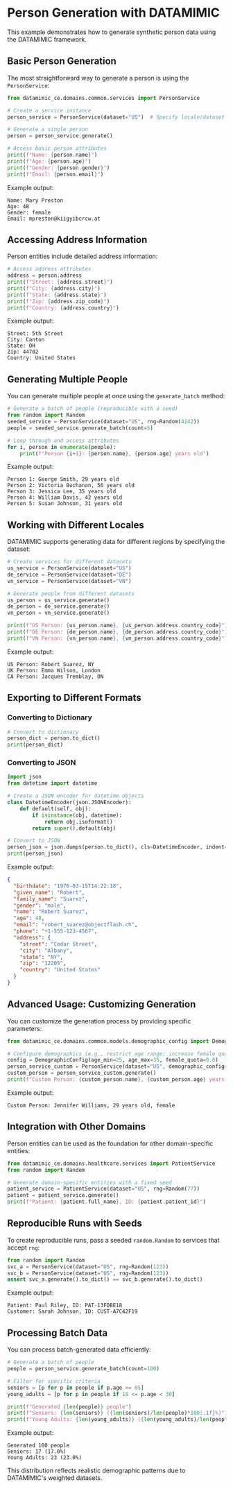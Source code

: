 # Person Generation with DATAMIMIC

This example demonstrates how to generate synthetic person data using the DATAMIMIC framework.

## Basic Person Generation

The most straightforward way to generate a person is using the `PersonService`:

```python
from datamimic_ce.domains.common.services import PersonService

# Create a service instance
person_service = PersonService(dataset="US")  # Specify locale/dataset

# Generate a single person
person = person_service.generate()

# Access basic person attributes
print(f"Name: {person.name}")
print(f"Age: {person.age}")
print(f"Gender: {person.gender}")
print(f"Email: {person.email}")
```

Example output:
```
Name: Mary Preston
Age: 48
Gender: female
Email: mpreston@kiigyibcrcw.at
```

## Accessing Address Information

Person entities include detailed address information:

```python
# Access address attributes
address = person.address
print(f"Street: {address.street}")
print(f"City: {address.city}")
print(f"State: {address.state}")
print(f"Zip: {address.zip_code}")
print(f"Country: {address.country}")
```

Example output:
```
Street: 5th Street
City: Canton
State: OH
Zip: 44702
Country: United States
```

## Generating Multiple People

You can generate multiple people at once using the `generate_batch` method:

```python
# Generate a batch of people (reproducible with a seed)
from random import Random
seeded_service = PersonService(dataset="US", rng=Random(4242))
people = seeded_service.generate_batch(count=5)

# Loop through and access attributes
for i, person in enumerate(people):
    print(f"Person {i+1}: {person.name}, {person.age} years old")
```

Example output:
```
Person 1: George Smith, 29 years old
Person 2: Victoria Buchanan, 56 years old
Person 3: Jessica Lee, 35 years old
Person 4: William Davis, 42 years old
Person 5: Susan Johnson, 31 years old
```

## Working with Different Locales

DATAMIMIC supports generating data for different regions by specifying the dataset:

```python
# Create services for different datasets
us_service = PersonService(dataset="US")
de_service = PersonService(dataset="DE")
vn_service = PersonService(dataset="VN")

# Generate people from different datasets
us_person = us_service.generate()
de_person = de_service.generate()
vn_person = vn_service.generate()

print(f"US Person: {us_person.name}, {us_person.address.country_code}")
print(f"DE Person: {de_person.name}, {de_person.address.country_code}")
print(f"VN Person: {vn_person.name}, {vn_person.address.country_code}")
```

Example output:
```
US Person: Robert Suarez, NY
UK Person: Emma Wilson, London
CA Person: Jacques Tremblay, ON
```

## Exporting to Different Formats

### Converting to Dictionary

```python
# Convert to dictionary
person_dict = person.to_dict()
print(person_dict)
```

### Converting to JSON

```python
import json
from datetime import datetime

# Create a JSON encoder for datetime objects
class DatetimeEncoder(json.JSONEncoder):
    def default(self, obj):
        if isinstance(obj, datetime):
            return obj.isoformat()
        return super().default(obj)

# Convert to JSON
person_json = json.dumps(person.to_dict(), cls=DatetimeEncoder, indent=2)
print(person_json)
```

Example output:
```json
{
  "birthdate": "1976-03-15T14:22:18",
  "given_name": "Robert",
  "family_name": "Suarez",
  "gender": "male",
  "name": "Robert Suarez",
  "age": 48,
  "email": "robert_suarez@objectflash.ch",
  "phone": "+1-555-123-4567",
  "address": {
    "street": "Cedar Street",
    "city": "Albany",
    "state": "NY",
    "zip": "12205",
    "country": "United States"
  }
}
```

## Advanced Usage: Customizing Generation

You can customize the generation process by providing specific parameters:

```python
from datamimic_ce.domains.common.models.demographic_config import DemographicConfig

# Configure demographics (e.g., restrict age range; increase female quota)
config = DemographicConfig(age_min=25, age_max=35, female_quota=0.8)
person_service_custom = PersonService(dataset="US", demographic_config=config)
custom_person = person_service_custom.generate()
print(f"Custom Person: {custom_person.name}, {custom_person.age} years old, {custom_person.gender}")
```

Example output:
```
Custom Person: Jennifer Williams, 29 years old, female
```

## Integration with Other Domains

Person entities can be used as the foundation for other domain-specific entities:

```python
from datamimic_ce.domains.healthcare.services import PatientService
from random import Random

# Generate domain-specific entities with a fixed seed
patient_service = PatientService(dataset="US", rng=Random(77))
patient = patient_service.generate()
print(f"Patient: {patient.full_name}, ID: {patient.patient_id}")
```

## Reproducible Runs with Seeds

To create reproducible runs, pass a seeded `random.Random` to services that accept `rng`:

```python
from random import Random
svc_a = PersonService(dataset="US", rng=Random(123))
svc_b = PersonService(dataset="US", rng=Random(123))
assert svc_a.generate().to_dict() == svc_b.generate().to_dict()
```


Example output:
```
Patient: Paul Riley, ID: PAT-13FDBE18
Customer: Sarah Johnson, ID: CUST-A7C42F19
```

## Processing Batch Data

You can process batch-generated data efficiently:

```python
# Generate a batch of people
people = person_service.generate_batch(count=100)

# Filter for specific criteria
seniors = [p for p in people if p.age >= 65]
young_adults = [p for p in people if 18 <= p.age < 30]

print(f"Generated {len(people)} people")
print(f"Seniors: {len(seniors)} ({len(seniors)/len(people)*100:.1f}%)")
print(f"Young Adults: {len(young_adults)} ({len(young_adults)/len(people)*100:.1f}%)")
```

Example output:
```
Generated 100 people
Seniors: 17 (17.0%)
Young Adults: 23 (23.0%)
```

This distribution reflects realistic demographic patterns due to DATAMIMIC's weighted datasets. 
